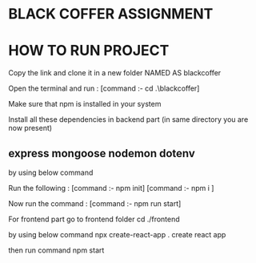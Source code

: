 # BLACK COFFER ASSIGNMENT

# HOW TO RUN PROJECT

Copy the link and clone it in a new folder NAMED AS blackcoffer

Open the terminal and run : [command :- cd .\blackcoffer]

Make sure that npm is installed in your system

Install all these dependencies in backend part (in same directory you are now present)

## express mongoose nodemon dotenv

by using below command 

Run the following : [command :- npm init] [command :- npm i <above given dependencies>]

Now run the command : [command :- npm run start]


For frontend part
go to frontend folder cd ./frontend

by using below command
npx create-react-app .
create react app 


then run command npm start
